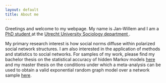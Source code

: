```yaml
---
layout: default
title: About me
---
```

Greetings and welcome to my webpage. My name is Jan-Willem and I am a <a href="https://www.uu.nl/staff/JGSimons"> PhD student </a> at the <a href="https://www.uu.nl/en/organisation/sociology"> Utrecht University Sociology department </a>.    

My primary research interest is how social norms diffuse within polarized social network structures. I am also interested in the application of methods and statistics to social networks. For samples of my work, please find my bachelor thesis on the statistical accuracy of hidden Markov models <a href="https://github.com/jwgsim/Bachelor-Thesis-Research-Archive"> here</a> and my master thesis on the conditions under which a meta-analysis can be used to obtain a valid exponential random graph model over a network sample <a href="https://github.com/jwgsim/Master-Thesis-Research-Archive"> here</a>. 


